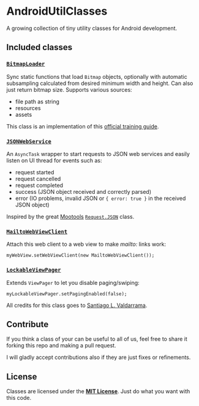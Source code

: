 AndroidUtilClasses
==================

A growing collection of tiny utility classes for Android development.


Included classes
----------------


### [`BitmapLoader`](com/lorenzostanco/utils/BitmapLoader.java)

Sync static functions that load `Bitmap` objects, optionally with automatic subsampling
calculated from desired minimum width and height. Can also just return bitmap size.
Supports various sources:

 * file path as string
 * resources
 * assets

This class is an implementation of this [official training guide](http://developer.android.com/training/displaying-bitmaps/load-bitmap.html).


### [`JSONWebService`](com/lorenzostanco/utils/JSONWebService.java)

An `AsyncTask` wrapper to start requests to JSON web services and easily listen on UI
thread for events such as:

 * request started
 * request cancelled
 * request completed
 * success (JSON object received and correctly parsed)
 * error (IO problems, invalid JSON or `{ error: true }` in the received JSON object)

Inspired by the great [Mootools](http://mootools.net/) [`Request.JSON`](http://mootools.net/core/docs/1.5.1/Request/Request.JSON) class.


### [`MailtoWebViewClient`](com/lorenzostanco/utils/MailtoWebViewClient.java)

Attach this web client to a web view to make *mailto:* links work:

	myWebView.setWebViewClient(new MailtoWebViewClient());


### [`LockableViewPager`](com/lorenzostanco/utils/LockableViewPager.java)

Extends `ViewPager` to let you disable paging/swiping:

	myLockableViewPager.setPagingEnabled(false);

All credits for this class goes to [Santiago L. Valdarrama](https://blog.svpino.com/2011/08/29/disabling-pagingswiping-on-android).


Contribute
----------

If you think a class of your can be useful to all of us, feel free to share it forking
this repo and making a pull request.

I will gladly accept contributions also if they are just fixes or refinements.


License
-------

Classes are licensed under the **[MIT License](LICENSE)**. Just do what you want with this code.

